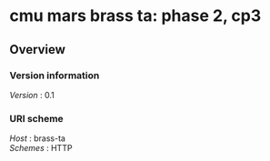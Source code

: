 # cmu mars brass ta: phase 2, cp3


<a name="overview"></a>
## Overview

### Version information
*Version* : 0.1


### URI scheme
*Host* : brass-ta  
*Schemes* : HTTP









